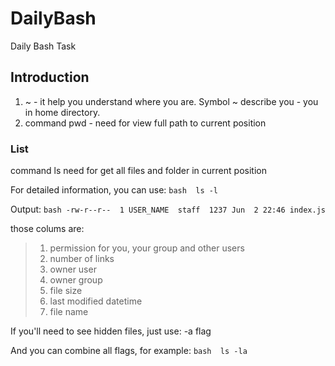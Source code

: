 # DailyBash
Daily Bash Task

## Introduction 
  1. ~ - it help you understand where you are. Symbol ~ describe you - you in home directory.
  2. command pwd - need for view full path to current position 
  
  ### List 
  
  command ls need for get all files and folder in current position
  
  For detailed information, you can use: 
    ```bash 
        ls -l
    ```
  
  Output: 
    ```bash
    -rw-r--r--  1 USER_NAME  staff  1237 Jun  2 22:46 index.js
    ```
  
  those colums are:
  
  > 1) permission for you, your group and other users
  > 2) number of links 
  > 3) owner user
  > 4) owner group
  > 5) file size 
  > 6) last modified datetime
  > 7) file name
  
  If you'll need to see hidden files, just use: -a flag
  
  And you can combine all flags, for example: 
    ```bash 
        ls -la
    ```
  
  
